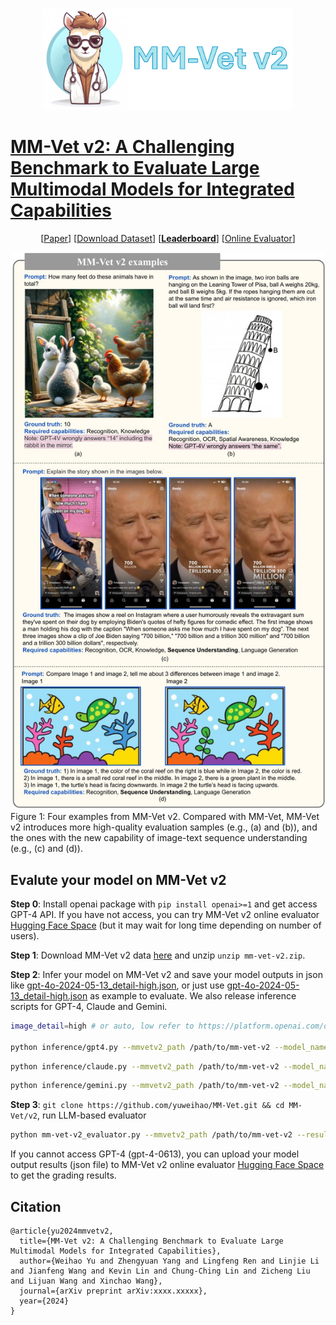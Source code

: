 <p align="center">
<img src="https://raw.githubusercontent.com/yuweihao/misc/master/MM-Vet/mm-vet-v2_logo.jpg" width="400"> <br>
</p>


# [MM-Vet v2: A Challenging Benchmark to Evaluate Large Multimodal Models for Integrated Capabilities](https://arxiv.org/abs/xxxx.xxxxx)

<p align="center">
[<a href="https://arxiv.org/abs/xxxx.xxxxx">Paper</a>] 
[<a href="https://github.com/yuweihao/MM-Vet/releases/download/v2/mm-vet-v2.zip">Download Dataset</a>]
[<a href="https://paperswithcode.com/sota/visual-question-answering-on-mm-vet-v2"><b>Leaderboard</b></a>]
[<a href="https://huggingface.co/spaces/whyu/MM-Vet-v2_Evaluator">Online Evaluator</a>]
</p>



![MM-Vet v2 examples](https://raw.githubusercontent.com/yuweihao/misc/master/MM-Vet/mm-vet-v2_examples.jpg)
Figure 1: Four examples from MM-Vet v2. Compared with MM-Vet, MM-Vet v2 introduces more high-quality evaluation samples (e.g., (a) and (b)), and the ones with the new capability of image-text sequence understanding (e.g., (c) and (d)).

## Evalute your model on MM-Vet v2
**Step 0**: Install openai package with `pip install openai>=1` and get access GPT-4 API. If you have not access, you can try MM-Vet v2 online evaluator [Hugging Face Space](https://huggingface.co/spaces/whyu/MM-Vet-v2_Evaluator) (but it may wait for long time depending on number of users).

**Step 1**:  Download MM-Vet v2 data [here](https://github.com/yuweihao/MM-Vet/releases/download/v2/mm-vet-v2.zip) and unzip `unzip mm-vet-v2.zip`.

**Step 2**: Infer your model on MM-Vet v2 and save your model outputs in json like [gpt-4o-2024-05-13_detail-high.json](results/gpt-4o-2024-05-13_detail-high.json), or just use [gpt-4o-2024-05-13_detail-high.json](results/gpt-4o-2024-05-13_detail-high.json) as example to evaluate. We also release inference scripts for GPT-4, Claude and Gemini.

```bash
image_detail=high # or auto, low refer to https://platform.openai.com/docs/guides/vision/low-or-high-fidelity-image-understanding

python inference/gpt4.py --mmvetv2_path /path/to/mm-vet-v2 --model_name gpt-4o-2024-05-13 --image_detail ${image_detail}
```

```bash
python inference/claude.py --mmvetv2_path /path/to/mm-vet-v2 --model_name claude-3-5-sonnet-20240620
```

```bash
python inference/gemini.py --mmvetv2_path /path/to/mm-vet-v2 --model_name gemini-1.5-pro
```

**Step 3**: `git clone https://github.com/yuweihao/MM-Vet.git && cd MM-Vet/v2`, run LLM-based evaluator
```bash
python mm-vet-v2_evaluator.py --mmvetv2_path /path/to/mm-vet-v2 --result_file results/gpt-4o-2024-05-13_detail-high.json
```
If you cannot access GPT-4 (gpt-4-0613), you can upload your model output results (json file) to MM-Vet v2 online evaluator [Hugging Face Space](https://huggingface.co/spaces/whyu/MM-Vet-v2_Evaluator) to get the grading results.


## Citation
```
@article{yu2024mmvetv2,
  title={MM-Vet v2: A Challenging Benchmark to Evaluate Large Multimodal Models for Integrated Capabilities},
  author={Weihao Yu and Zhengyuan Yang and Lingfeng Ren and Linjie Li and Jianfeng Wang and Kevin Lin and Chung-Ching Lin and Zicheng Liu and Lijuan Wang and Xinchao Wang},
  journal={arXiv preprint arXiv:xxxx.xxxxx},
  year={2024}
}
```